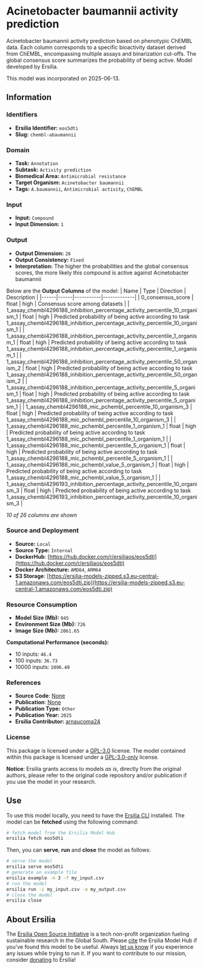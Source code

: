 # Acinetobacter baumannii activity prediction

Acinetobacter baumannii activity prediction based on phenotypic ChEMBL data. Each column corresponds to a specific bioactivity dataset derived from ChEMBL, encompassing multiple assays and binarization cut-offs. The global consensus score summarizes the probability of being active. Model developed by Ersilia.

This model was incorporated on 2025-06-13.

## Information
### Identifiers
- **Ersilia Identifier:** `eos5dti`
- **Slug:** `chembl-abaumannii`

### Domain
- **Task:** `Annotation`
- **Subtask:** `Activity prediction`
- **Biomedical Area:** `Antimicrobial resistance`
- **Target Organism:** `Acinetobacter baumannii`
- **Tags:** `A.baumannii`, `Antimicrobial activity`, `ChEMBL`

### Input
- **Input:** `Compound`
- **Input Dimension:** `1`

### Output
- **Output Dimension:** `26`
- **Output Consistency:** `Fixed`
- **Interpretation:** The higher the probabilities and the global consensus scores, the more likely this compound is active against Acinetobacter baumannii

Below are the **Output Columns** of the model:
| Name | Type | Direction | Description |
|------|------|-----------|-------------|
| 0_consensus_score | float | high | Consensus score among datasets |
| 1_assay_chembl4296188_inhibition_percentage_activity_percentile_10_organism_1 | float | high | Predicted probability of being active according to task 1_assay_chembl4296188_inhibition_percentage_activity_percentile_10_organism_1 |
| 1_assay_chembl4296188_inhibition_percentage_activity_percentile_1_organism_1 | float | high | Predicted probability of being active according to task 1_assay_chembl4296188_inhibition_percentage_activity_percentile_1_organism_1 |
| 1_assay_chembl4296188_inhibition_percentage_activity_percentile_50_organism_2 | float | high | Predicted probability of being active according to task 1_assay_chembl4296188_inhibition_percentage_activity_percentile_50_organism_2 |
| 1_assay_chembl4296188_inhibition_percentage_activity_percentile_5_organism_1 | float | high | Predicted probability of being active according to task 1_assay_chembl4296188_inhibition_percentage_activity_percentile_5_organism_1 |
| 1_assay_chembl4296188_mic_pchembl_percentile_10_organism_3 | float | high | Predicted probability of being active according to task 1_assay_chembl4296188_mic_pchembl_percentile_10_organism_3 |
| 1_assay_chembl4296188_mic_pchembl_percentile_1_organism_1 | float | high | Predicted probability of being active according to task 1_assay_chembl4296188_mic_pchembl_percentile_1_organism_1 |
| 1_assay_chembl4296188_mic_pchembl_percentile_5_organism_1 | float | high | Predicted probability of being active according to task 1_assay_chembl4296188_mic_pchembl_percentile_5_organism_1 |
| 1_assay_chembl4296188_mic_pchembl_value_5_organism_1 | float | high | Predicted probability of being active according to task 1_assay_chembl4296188_mic_pchembl_value_5_organism_1 |
| 1_assay_chembl4296193_inhibition_percentage_activity_percentile_10_organism_3 | float | high | Predicted probability of being active according to task 1_assay_chembl4296193_inhibition_percentage_activity_percentile_10_organism_3 |

_10 of 26 columns are shown_
### Source and Deployment
- **Source:** `Local`
- **Source Type:** `Internal`
- **DockerHub**: [https://hub.docker.com/r/ersiliaos/eos5dti](https://hub.docker.com/r/ersiliaos/eos5dti)
- **Docker Architecture:** `AMD64`, `ARM64`
- **S3 Storage**: [https://ersilia-models-zipped.s3.eu-central-1.amazonaws.com/eos5dti.zip](https://ersilia-models-zipped.s3.eu-central-1.amazonaws.com/eos5dti.zip)

### Resource Consumption
- **Model Size (Mb):** `945`
- **Environment Size (Mb):** `726`
- **Image Size (Mb):** `2061.65`

**Computational Performance (seconds):**
- 10 inputs: `46.4`
- 100 inputs: `36.73`
- 10000 inputs: `1096.49`

### References
- **Source Code**: [None](None)
- **Publication**: [None](None)
- **Publication Type:** `Other`
- **Publication Year:** `2025`
- **Ersilia Contributor:** [arnaucoma24](https://github.com/arnaucoma24)

### License
This package is licensed under a [GPL-3.0](https://github.com/ersilia-os/ersilia/blob/master/LICENSE) license. The model contained within this package is licensed under a [GPL-3.0-only](LICENSE) license.

**Notice**: Ersilia grants access to models _as is_, directly from the original authors, please refer to the original code repository and/or publication if you use the model in your research.


## Use
To use this model locally, you need to have the [Ersilia CLI](https://github.com/ersilia-os/ersilia) installed.
The model can be **fetched** using the following command:
```bash
# fetch model from the Ersilia Model Hub
ersilia fetch eos5dti
```
Then, you can **serve**, **run** and **close** the model as follows:
```bash
# serve the model
ersilia serve eos5dti
# generate an example file
ersilia example -n 3 -f my_input.csv
# run the model
ersilia run -i my_input.csv -o my_output.csv
# close the model
ersilia close
```

## About Ersilia
The [Ersilia Open Source Initiative](https://ersilia.io) is a tech non-profit organization fueling sustainable research in the Global South.
Please [cite](https://github.com/ersilia-os/ersilia/blob/master/CITATION.cff) the Ersilia Model Hub if you've found this model to be useful. Always [let us know](https://github.com/ersilia-os/ersilia/issues) if you experience any issues while trying to run it.
If you want to contribute to our mission, consider [donating](https://www.ersilia.io/donate) to Ersilia!
